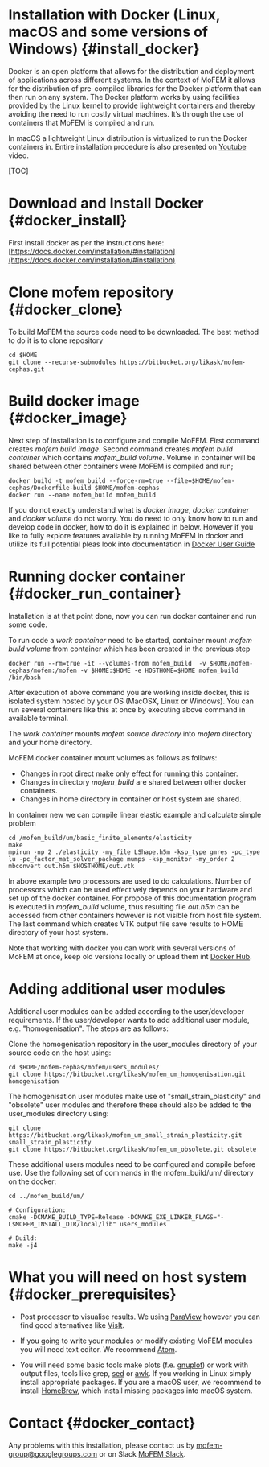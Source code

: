 Installation with Docker (Linux, macOS and some versions of Windows) {#install_docker}
=======================================================================

Docker is an open platform that allows for the distribution and deployment of
applications across different systems. In the context of MoFEM it allows for
the distribution of pre-compiled libraries for the Docker platform that can
then run on any system. The Docker platform works by using facilities provided
by the Linux kernel to provide lightweight containers and thereby avoiding the
need to run costly virtual machines. It’s through the use of containers that
MoFEM is compiled and run.

In macOS a lightweight Linux distribution is virtualized to run the Docker
containers in.
Entire installation procedure is also presented on [Youtube](https://www.youtube.com/watch?v=6opfKER7JHA) video.

[TOC]

# Download and Install Docker {#docker_install}

First install docker as per the instructions here: [https://docs.docker.com/installation/#installation](https://docs.docker.com/installation/#installation)

# Clone mofem repository {#docker_clone}
To build MoFEM the source code need to be downloaded. The best method to do it is
to clone repository
~~~~~~
cd $HOME
git clone --recurse-submodules https://bitbucket.org/likask/mofem-cephas.git
~~~~~~

# Build docker image {#docker_image}

Next step of installation is to configure and compile MoFEM. First command creates
*mofem build image*. Second command creates *mofem build container* which
contains *mofem_build volume*. Volume in container will be shared between other
containers were MoFEM is compiled and run;
~~~~~~
docker build -t mofem_build --force-rm=true --file=$HOME/mofem-cephas/Dockerfile-build $HOME/mofem-cephas
docker run --name mofem_build mofem_build
~~~~~~

If you do not exactly understand what is *docker image*, *docker container* and
*docker volume* do not worry. You do need to only know how to run and develop
code in docker, how to do it is explained in below. However if you like to fully explore
features available by running MoFEM in docker and utilize its full potential pleas look into
documentation in [Docker User Guide](https://docs.docker.com/engine/userguide/)

# Running docker container {#docker_run_container}

Installation is at that point done, now you can run docker container and
run some code.

To run code a *work container* need to be started, container mount *mofem build
volume* from container which has been created in the previous step

~~~~~~
docker run --rm=true -it --volumes-from mofem_build  -v $HOME/mofem-cephas/mofem:/mofem -v $HOME:$HOME -e HOSTHOME=$HOME mofem_build /bin/bash
~~~~~~
After execution of above command you are working inside docker, this is isolated
system hosted by your OS (MacOSX, Linux or Windows). You can run several
containers like this at once by executing above command in available terminal.

The *work container* mounts *mofem source directory* into *mofem* directory and
your home directory.

MoFEM docker container mount volumes as follows as follows:
- Changes in root direct make only effect for running this container.
- Changes in directory *mofem_build* are shared between other docker containers.
- Changes in home directory in container or host system are shared.

In container new we can compile linear elastic example and calculate simple problem
~~~~~~
cd /mofem_build/um/basic_finite_elements/elasticity
make
mpirun -np 2 ./elasticity -my_file LShape.h5m -ksp_type gmres -pc_type lu -pc_factor_mat_solver_package mumps -ksp_monitor -my_order 2
mbconvert out.h5m $HOSTHOME/out.vtk
~~~~~~
In above example two processors are used to do calculations. Number of
processors which can be used effectively depends on your hardware and set up of
the docker container. For propose of this documentation program is executed in
*mofem_build* volume, thus resulting file *out.h5m* can be accessed from other
containers however is not visible from host file system. The last command which creates
VTK output file save results to HOME directory of your host system.

Note that working with docker you can work with several versions of MoFEM at once,
keep old versions locally or upload them int [Docker Hub](https://hub.docker.com/r/likask/ubuntu_mofem/).

# Adding additional user modules
Additional user modules can be added according to the user/developer
requirements. If the user/developer wants to add additional user module, e.g.
 "homogenisation". The steps are as follows:

Clone the homogenisation repository in the user_modules directory of your
source code on the host using:
~~~~~~
cd $HOME/mofem-cephas/mofem/users_modules/
git clone https://bitbucket.org/likask/mofem_um_homogenisation.git homogenisation
~~~~~~

The homogenisation user modules make use of "small_strain_plasticity" and
 "obsolete" user modules and therefore these should also be added to the
 user_modules directory using:

~~~~~~
git clone https://bitbucket.org/likask/mofem_um_small_strain_plasticity.git small_strain_plasticity
git clone https://bitbucket.org/likask/mofem_um_obsolete.git obsolete
~~~~~~

These additional users modules need to be configured and compile before use.
Use the following set of commands in the mofem_build/um/ directory on the
docker:

~~~~~~
cd ../mofem_build/um/

# Configuration:
cmake -DCMAKE_BUILD_TYPE=Release -DCMAKE_EXE_LINKER_FLAGS="-L$MOFEM_INSTALL_DIR/local/lib" users_modules

# Build:
make -j4
~~~~~~


# What you will need on host system {#docker_prerequisites}

- Post processor to visualise results. We using [ParaView](http://www.paraview.org)
however you can find good alternatives like [VisIt](https://wci.llnl.gov/simulation/computer-codes/visit/).

- If you going to write your modules or modify existing MoFEM modules you will need
text editor. We recommend [Atom](https://atom.io).

- You will need some basic tools make plots (f.e.
  [gnuplot](http://www.gnuplot.info)) or work with output files, tools like
  grep, [sed](https://en.wikipedia.org/wiki/Sed) or
  [awk](https://en.wikipedia.org/wiki/AWK). If you working in Linux simply
  install appropriate packages. If you are  a macOS user,
  we recommend to install [HomeBrew](http://brew.sh), which install missing
  packages into macOS system.

# Contact {#docker_contact}

Any problems with this installation, please contact us by [mofem-group@googlegroups.com](https://groups.google.com/forum/#!forum/mofem-group)
or on Slack [MoFEM Slack](https://mofem.slack.com/).
